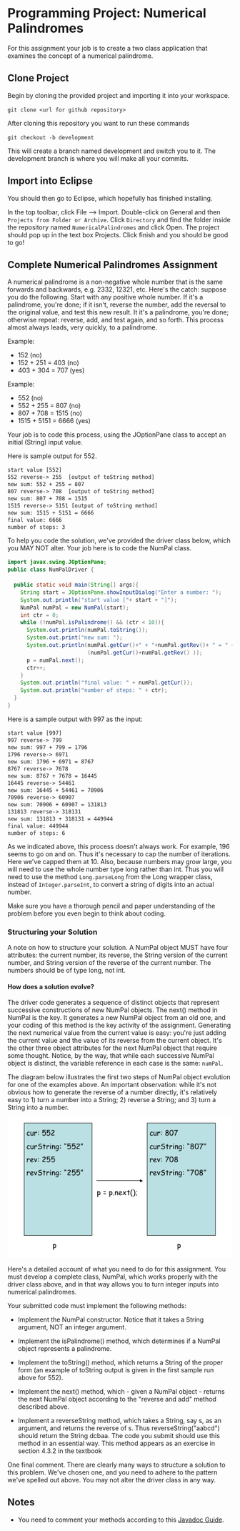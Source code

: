 # Programming Project: Numerical Palindromes

For this assignment your job is to create a two class application that examines the concept of a numerical palindrome.

## Clone Project

Begin by cloning the provided project and importing it into your workspace.

`git clone <url for github repository>`

After cloning this repository you want to run these commands

`git checkout -b development`

This will create a branch named development and switch you to it. The development branch is where you will make all your commits.

## Import into Eclipse

You should then go to Eclipse, which hopefully has finished installing.

In the top toolbar, click File --> Import. Double-click on General and then `Projects from Folder or Archive`. Click `Directory` and find the folder inside the repository named `NumericalPalindromes` and click Open. The project should pop up in the text box Projects. Click finish and you should be good to go!

## Complete Numerical Palindromes Assignment

A numerical palindrome is a non-negative whole number that is the same forwards and backwards, e.g. 2332, 12321, etc. Here's the catch: suppose you do the following. Start with any positive whole number. If it's a palindrome, you're done; if it isn't, reverse the number, add the reversal to the original value, and test this new result. It it's a palindrome, you're done; otherwise repeat: reverse, add, and test again, and so forth. This process almost always leads, very quickly, to a palindrome.

Example:

- 152 (no)
- 152 + 251 = 403 (no)
- 403 + 304 = 707 (yes)

Example:

- 552 (no)
- 552 + 255 = 807 (no)
- 807 + 708 = 1515 (no)
- 1515 + 5151 = 6666 (yes)

Your job is to code this process, using the JOptionPane class to accept an initial (String) input value.

Here is sample output for 552.

```
start value [552]
552 reverse-> 255  [output of toString method]
new sum: 552 + 255 = 807
807 reverse-> 708  [output of toString method]
new sum: 807 + 708 = 1515
1515 reverse-> 5151 [output of toString method]
new sum: 1515 + 5151 = 6666
final value: 6666
number of steps: 3
```

To help you code the solution, we've provided the driver class below, which you MAY NOT alter. Your job here is to code the NumPal class.

```java
import javax.swing.JOptionPane;
public class NumPalDriver {

  public static void main(String[] args){
    String start = JOptionPane.showInputDialog("Enter a number: ");
    System.out.println("start value ["+ start + "]");
    NumPal numPal = new NumPal(start);
    int ctr = 0;
    while (!numPal.isPalindrome() && (ctr < 10)){
      System.out.println(numPal.toString());
      System.out.print("new sum: ");
      System.out.println(numPal.getCur()+" + "+numPal.getRev()+ " = " +
                         (numPal.getCur()+numPal.getRev() ));
      p = numPal.next();
      ctr++;
    }
    System.out.println("final value: " + numPal.getCur());
    System.out.println("number of steps: " + ctr);
  }
}
```

Here is a sample output with 997 as the input:

```
start value [997]
997 reverse-> 799
new sum: 997 + 799 = 1796
1796 reverse-> 6971
new sum: 1796 + 6971 = 8767
8767 reverse-> 7678
new sum: 8767 + 7678 = 16445
16445 reverse-> 54461
new sum: 16445 + 54461 = 70906
70906 reverse-> 60907
new sum: 70906 + 60907 = 131813
131813 reverse-> 318131
new sum: 131813 + 318131 = 449944
final value: 449944
number of steps: 6
```

As we indicated above, this process doesn't always work. For example, 196 seems to go on and on. Thus it's necessary to cap the number of iterations. Here we've capped them at 10. Also, because numbers may grow large, you will need to use the whole number type long rather than int. Thus you will need to use the method `Long.parseLong` from the Long wrapper class, instead of `Integer.parseInt`, to convert a string of digits into an actual number.

Make sure you have a thorough pencil and paper understanding of the problem before you even begin to think about coding.

### Structuring your Solution

A note on how to structure your solution. A NumPal object MUST have four attributes: the current number, its reverse, the String version of the current number, and String version of the reverse of the current number. The numbers should be of type long, not int.

#### How does a solution evolve?

The driver code generates a sequence of distinct objects that represent successive constructions of new NumPal objects. The next() method in NumPal is the key. It generates a new NumPal object from an old one, and your coding of this method is the key activity of the assignment. Generating the next numerical value from the current value is easy: you're just adding the current value and the value of its reverse from the current object. It's the other three object attributes for the next NumPal object that require some thought. Notice, by the way, that while each successive NumPal object is distinct, the variable reference in each case is the same: `numPal`.

The diagram below illustrates the first two steps of NumPal object evolution for one of the examples above. An important observation: while it's not obvious how to generate the reverse of a number directly, it's relatively easy to 1) turn a number into a String; 2) reverse a String; and 3) turn a String into a number.

![NumPalPix](./NumPalPix.png)

Here's a detailed account of what you need to do for this assignment. You must develop a complete class, NumPal, which works properly with the driver class above, and in that way allows you to turn integer inputs into numerical palindromes.

Your submitted code must implement the following methods:

- Implement the NumPal constructor. Notice that it takes a String argument, NOT an integer argument.

- Implement the isPalindrome() method, which determines if a NumPal object represents a palindrome.

- Implement the toString() method, which returns a String of the proper form (an example of toString output is given in the first sample run above for 552).

- Implement the next() method, which - given a NumPal object - returns the next NumPal object according to the "reverse and add" method described above.

- Implement a reverseString method, which takes a String, say s, as an argument, and returns the reverse of s. Thus reverseString("aabcd") should return the String dcbaa. The code you submit should use this method in an essential way. This method appears as an exercise in section 4.3.2 in the textbook

One final comment. There are clearly many ways to structure a solution to this problem. We've chosen one, and you need to adhere to the pattern we've spelled out above. You may not alter the driver class in any way.

## Notes

- You need to comment your methods according to this [Javadoc Guide](https://github.com/jd12/liferay-portal/blob/master/readme/ADVANCED_JAVADOC_GUIDELINES.markdown).

